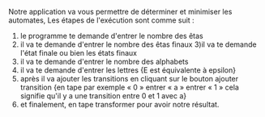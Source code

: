 Notre application va vous permettre de déterminer et minimiser les automates,
Les étapes de l'exécution sont comme suit :
1) le programme te demande d'entrer le nombre des êtas 
2) il va   te demande d'entrer le nombre des êtas finaux
3)il va  te demande l'état finale ou bien les états finaux
4) il va   te demande d'entrer le nombre des alphabets
5) il va  te demande d'entrer les lettres {E est équivalente à epsilon}
6) après il va ajouter les transitions en cliquant sur le bouton ajouter transition {en tape par exemple « 0 » entrer  « a »  entrer  « 1 »  cela signifie qu'il y a une transition entre 0 et 1 avec a}
7) et finalement, en tape transformer pour avoir notre résultat.

